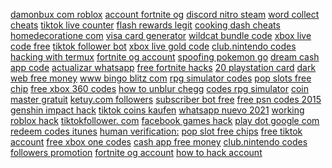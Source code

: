 <a href="https://lookerstudio.google.com/reporting/fb1a8388-05d2-4b3e-98cf-e6c1f5b1191a/page/DjD">damonbux com roblox</a>
<a href="https://lookerstudio.google.com/s/sSYLA5T9BsI">account fortnite og</a>
<a href="https://lookerstudio.google.com/reporting/7dda1ed0-614e-4419-b2ec-982cb463371c/page/DjD">discord nitro steam</a>
<a href="https://lookerstudio.google.com/s/sRA6glmBuu8">word collect cheats</a>
<a href="https://lookerstudio.google.com/reporting/2cb5ce73-4258-477e-b3b6-81bddcaeba5f/page/OD2AD">tiktok live counter</a>
<a href="https://lookerstudio.google.com/reporting/1eb77208-cdc0-49a7-9529-6d1c2acddc14/page/DjD">flash rewards legit</a>
<a href="https://lookerstudio.google.com/s/h_iLNwChcHg">cooking dash cheats</a>
<a href="https://lookerstudio.google.com/reporting/72e36c0a-89e8-4f1f-9a5e-0c483f52fabb/page/DjD">homedecoratione com</a>
<a href="https://lookerstudio.google.com/reporting/766022b6-35fa-46a5-a8f1-bee412b1ef66/page/VNgDD">visa card generator</a>
<a href="https://lookerstudio.google.com/reporting/a86f1a99-54ee-4c85-877a-50b16439bf89/page/YIgDD">wildcat bundle code</a>
<a href="https://lookerstudio.google.com/reporting/6dc90708-d8cf-4e58-aa3e-2a29646445c4/page/DjD">xbox live code free</a>
<a href="https://lookerstudio.google.com/reporting/36dd0f13-d4c6-4761-bccf-2a45b19c21c1/page/DjD">tiktok follower bot</a>
<a href="https://lookerstudio.google.com/reporting/3b777916-9780-40bb-95dc-7f5ceeeaf9d3/page/DjD">xbox live gold code</a>
<a href="https://lookerstudio.google.com/reporting/8a733531-5dfa-4691-b843-ffa0e68b7222/page/DjD">club.nintendo codes</a>
<a href="https://lookerstudio.google.com/reporting/891490cf-e2a4-4aee-96d3-8f649df684b2/page/DjD">hacking with termux</a>
<a href="https://lookerstudio.google.com/s/gRG5FNe4Axw">fortnite og account</a>
<a href="https://lookerstudio.google.com/reporting/05163391-e3ed-4207-b5b1-c9c0f47eede0?s=jZADsx8Qavs">spoofing pokemon go</a>
<a href="https://lookerstudio.google.com/reporting/7f41de30-cfa4-4c13-884d-3d73a8e3f1b0/page/DjD">dream cash app code</a>
<a href="https://lookerstudio.google.com/reporting/1f3e8d13-2d79-4366-beaa-97bad8c355a1/page/DjD">actualizar whatsapp</a>
<a href="https://lookerstudio.google.com/reporting/4021c9a9-0180-426f-b8d3-e904d5f9154f/page/DjD">free fortnite hacks</a>
<a href="https://lookerstudio.google.com/reporting/942a1b2c-28fb-4085-83d5-e4d36a9c52ee/page/LJHED">20 playstation card</a>
<a href="https://lookerstudio.google.com/reporting/ac4f5164-30f7-49cb-a8ff-922ed90a5e02/page/zuwAD">dark web free money</a>
<a href="https://lookerstudio.google.com/reporting/518e0883-5d75-4f1b-9d82-6cedad5153cf/page/DjD">www bingo blitz com</a>
<a href="https://lookerstudio.google.com/reporting/6254785a-520e-4ed9-9079-c61b76dfb8a4/page/DjD">rpg simulator codes</a>
<a href="https://lookerstudio.google.com/reporting/fc724ac8-3454-4e61-9cd0-507eca9f1ce7/page/DjD">pop slots free chip</a>
<a href="https://lookerstudio.google.com/reporting/28f789c6-54c1-470c-9754-9356e42af74a/page/DjD">free xbox 360 codes</a>
<a href="https://lookerstudio.google.com/s/ljn-V34aKXA">how to unblur chegg</a>
<a href="https://lookerstudio.google.com/reporting/6254785a-520e-4ed9-9079-c61b76dfb8a4/page/DjD">codes rpg simulator</a>
<a href="https://lookerstudio.google.com/reporting/483ca553-a7a9-47d1-8361-17da15caff9e/page/DjD">coin master gratuit</a>
<a href="https://lookerstudio.google.com/reporting/7e7f1cd3-a3fe-47e1-9b51-1ed125cf4905/page/OD2AD">ketuy.com followers</a>
<a href="https://lookerstudio.google.com/s/mZaLI2mTBRw">subscriber bot free</a>
<a href="https://lookerstudio.google.com/reporting/6fc441c3-96e1-468d-99f5-40b56adb57f7/page/DjD">free psn codes 2015</a>
<a href="https://lookerstudio.google.com/reporting/630a37b8-4078-4954-8f01-5f5a0bfc8d05/page/DjD">genshin impact hack</a>
<a href="https://lookerstudio.google.com/reporting/075c6360-2c89-4fa2-b1aa-35b559ccd7df/page/OD2AD">tiktok coins kaufen</a>
<a href="https://lookerstudio.google.com/reporting/df299fc5-7421-4fdd-8e69-cf727855cc81/page/DjD">whatsapp nuevo 2021</a>
<a href="https://lookerstudio.google.com/reporting/03ae120d-fc3d-4c13-a4f0-c78db97b2dda/page/0mTDD">working roblox hack</a>
<a href="https://lookerstudio.google.com/s/pN1vqpWtblI">tiktokfollower. com</a>
<a href="https://lookerstudio.google.com/reporting/0c86a6ac-a67a-4d1b-9aab-d872d19dea9d/page/DjD">facebook games hack</a>
<a href="https://lookerstudio.google.com/reporting/baa3a58e-a186-48e1-8406-60d129cc7e69/page/DjD">play dot google com</a>
<a href="https://lookerstudio.google.com/reporting/49ae2742-463a-4ea4-8271-89072946ebe5/page/DjD">redeem codes itunes</a>
<a href="https://lookerstudio.google.com/reporting/02b8c3e5-ab60-43e9-ba73-50e9668594e9/page/DjD">human verification:</a>
<a href="https://lookerstudio.google.com/reporting/fc724ac8-3454-4e61-9cd0-507eca9f1ce7/page/DjD">pop slot free chips</a>
<a href="https://lookerstudio.google.com/reporting/19abb118-0e02-451d-95ae-343f348f04a4/page/KA2AD">free tiktok account</a>
<a href="https://lookerstudio.google.com/s/hLSJFoYbtK0">free xbox one codes</a>
<a href="https://lookerstudio.google.com/s/t_l-EhpAoq0">cash app free money</a>
<a href="https://lookerstudio.google.com/reporting/1b5f18e8-20f3-407e-af19-f680b1d8dc74/page/DjD">club.nintendo codes</a>
<a href="https://lookerstudio.google.com/reporting/09e71f28-d75c-42b1-ab56-e2e9d952593a/page/DjD">followers promotion</a>
<a href="https://lookerstudio.google.com/reporting/347cd7a1-f262-4aa7-8353-b0bbfba32205?s=hTHYqGn4bH4">fortnite og account</a>
<a href="https://lookerstudio.google.com/reporting/429a3840-dbb4-48d4-90e9-557cda82241e/page/DjD">how to hack account</a>
